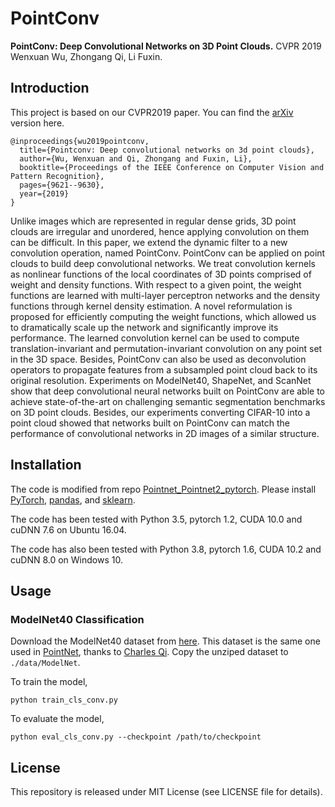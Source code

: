 # PointConv

**PointConv: Deep Convolutional Networks on 3D Point Clouds.** CVPR 2019  
Wenxuan Wu, Zhongang Qi, Li Fuxin.

## Introduction

This project is based on our CVPR2019 paper. You can find the [arXiv](https://arxiv.org/abs/1811.07246) version here.

```none
@inproceedings{wu2019pointconv,
  title={Pointconv: Deep convolutional networks on 3d point clouds},
  author={Wu, Wenxuan and Qi, Zhongang and Fuxin, Li},
  booktitle={Proceedings of the IEEE Conference on Computer Vision and Pattern Recognition},
  pages={9621--9630},
  year={2019}
}
```

Unlike images which are represented in regular dense grids, 3D point clouds are irregular and unordered, hence applying convolution on them can be difficult. In this paper, we extend the dynamic filter to a new convolution operation, named PointConv. PointConv can be applied on point clouds to build deep convolutional networks. We treat convolution kernels as nonlinear functions of the local coordinates of 3D points comprised of weight and density functions. With respect to a given point, the weight functions are learned with multi-layer perceptron networks and the density functions through kernel density estimation. A novel reformulation is proposed for efficiently computing the weight functions, which allowed us to dramatically scale up the network and significantly improve its performance. The learned convolution kernel can be used to compute translation-invariant and permutation-invariant convolution on any point set in the 3D space. Besides, PointConv can also be used as deconvolution operators to propagate features from a subsampled point cloud back to its original resolution. Experiments on ModelNet40, ShapeNet, and ScanNet show that deep convolutional neural networks built on PointConv are able to achieve state-of-the-art on challenging semantic segmentation benchmarks on 3D point clouds. Besides, our experiments converting CIFAR-10 into a point cloud showed that networks built on PointConv can match the performance of convolutional networks in 2D images of a similar structure.

## Installation

The code is modified from repo [Pointnet_Pointnet2_pytorch](https://github.com/yanx27/Pointnet_Pointnet2_pytorch). Please install [PyTorch](https://pytorch.org/), [pandas](https://pandas.pydata.org/), and [sklearn](https://scikit-learn.org/).

The code has been tested with Python 3.5, pytorch 1.2, CUDA 10.0 and cuDNN 7.6 on Ubuntu 16.04.

The code has also been tested with Python 3.8, pytorch 1.6, CUDA 10.2 and cuDNN 8.0 on Windows 10.

## Usage

### ModelNet40 Classification

Download the ModelNet40 dataset from [here](https://shapenet.cs.stanford.edu/media/modelnet40_ply_hdf5_2048.zip). This dataset is the same one used in [PointNet](https://arxiv.org/abs/1612.00593), thanks to [Charles Qi](https://github.com/charlesq34/pointnet). Copy the unziped dataset to ```./data/ModelNet```.

To train the model,

```shell
python train_cls_conv.py
```

To evaluate the model,

```shell
python eval_cls_conv.py --checkpoint /path/to/checkpoint
```

## License

This repository is released under MIT License (see LICENSE file for details).
